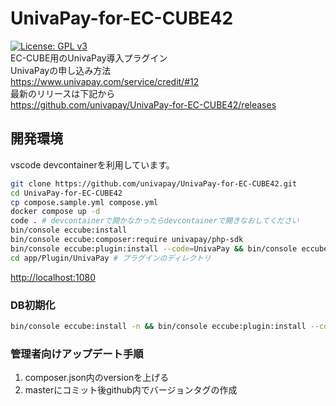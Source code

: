# UnivaPay-for-EC-CUBE42

[![License: GPL v3](https://img.shields.io/badge/License-GPLv3-blue.svg)](https://www.gnu.org/licenses/gpl-3.0)  
EC-CUBE用のUnivaPay導入プラグイン  
UnivaPayの申し込み方法  
<https://www.univapay.com/service/credit/#12>  
最新のリリースは下記から  
<https://github.com/univapay/UnivaPay-for-EC-CUBE42/releases>

## 開発環境

vscode devcontainerを利用しています。

```sh
git clone https://github.com/univapay/UnivaPay-for-EC-CUBE42.git
cd UnivaPay-for-EC-CUBE42
cp compose.sample.yml compose.yml
docker compose up -d
code . # devcontainerで開かなかったらdevcontainerで開きなおしてください
bin/console eccube:install
bin/console eccube:composer:require univapay/php-sdk
bin/console eccube:plugin:install --code=UnivaPay && bin/console eccube:plugin:enable --code=UnivaPay && bin/console cache:clear
cd app/Plugin/UnivaPay # プラグインのディレクトリ
```

<http://localhost:1080>

### DB初期化

```sh
bin/console eccube:install -n && bin/console eccube:plugin:install --code=UnivaPay && bin/console eccube:plugin:enable --code=UnivaPay
```

### 管理者向けアップデート手順

1. composer.json内のversionを上げる
2. masterにコミット後github内でバージョンタグの作成
